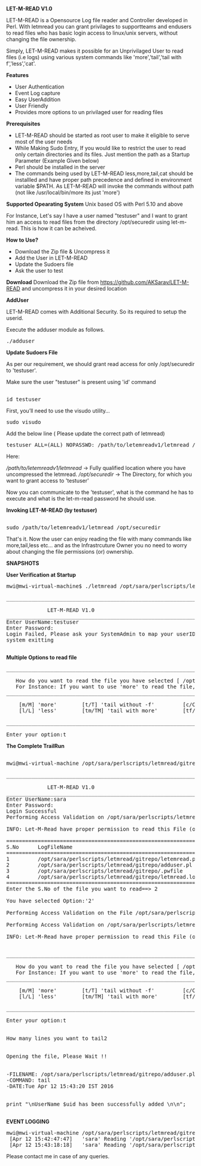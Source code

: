 <b>LET-M-READ V1.0</b>

LET-M-READ is a Opensource Log file reader and Controller developed in Perl.
With letmread you can grant privilages to supportteams and endusers to read files 
who has basic login access to linux/unix servers, without changing the file ownership. 

Simply, LET-M-READ makes it possible for an Unprivilaged User to read files (i.e logs) using various system commands like 'more','tail','tail with f','less','cat'.

<b>Features</b>
<ul>
<li>User Authentication</li>
<li>Event Log capture</li>
<li>Easy UserAddition</li>
<li>User Friendly</li>
<li>Provides more options to un privilaged user for reading files</li>
</ul>

<b>Prerequisites</b>
<ul list-style-type: lower-alpha;>
<li>LET-M-READ should be started as root user to make it eligible to serve most of the user needs</li>
<li>While Making Sudo Entry, If you would like to restrict the user to read only certain directories and its files. Just mention the path as a Startup Parameter (Example Given below)</li>
<li>Perl should be installed in the server </li>
<li>The commands being used by LET-M-READ less,more,tail,cat should be installled and have proper path precedence and defined in environment variable $PATH. As LET-M-READ will invoke the commands without path (not like /usr/local/bin/more its just 'more') </li>
</ul>

<b>Supported Opearating System</b>
Unix based OS with Perl 5.10 and above

For Instance, Let's say I have a user named "testuser" and I want to grant him an access to read files from the directory /opt/securedir using let-m-read. This is how it can be acheived.

<b>How to Use?</b>
<ul list-style-type: lower-alpha;>
<li>Download the Zip file & Uncompress it</li>
<li>Add the User in LET-M-READ</li>
<li>Update the Sudoers file</li>
<li>Ask the user to test</li>
</ul>

<b>Download</b>
Download the Zip file from https://github.com/AKSarav/LET-M-READ and uncompress it in your desired location

<b>AddUser</b>

LET-M-READ comes with Additional Security. So its required to setup the userid.

Execute the adduser module as follows.

<pre>
./adduser
</pre>

<b>Update Sudoers File</b>

As per our requirement,  we should grant read access for only /opt/securedir to 'testuser'. 

Make sure the user "testuser" is present using 'id' command

<pre> 
id testuser
</pre>

First, you’ll need to use the visudo utility…

<pre>sudo visudo</pre>

Add the below line ( Please update the correct path of letmread)

<pre>testuser ALL=(ALL) NOPASSWD: /path/to/letemreadv1/letmread /opt/securedir</pre>

Here:

<i>/path/to/letemreadv1/letmread </i>-> Fully qualified location where you have uncompressed the letmread.
<i>/opt/securedir 		      </i>-> The Directory, for which you want to grant access to 'testuser'

Now you can communicate to the 'testuser', what is the command he has to execute and what is the let-m-read password he should use.

<b>Invoking LET-M-READ (by testuser)</b>

<pre> 
sudo /path/to/letemreadv1/letmread /opt/securedir
</pre>

That's it. Now the user can enjoy reading the file with many commands like more,tail,less etc... and as the Infrastrcuture Owner you no need to worry about changing the file permissions (or) ownership.



<b>SNAPSHOTS</b>

<b>User Verification at Startup</b>

<pre>
mwi@mwi-virtual-machine$ ./letmread /opt/sara/perlscripts/letmread/gitrepo/

__________________________________________________________________________  

			 LET-M-READ V1.0 	
__________________________________________________________________________
Enter UserName:testuser
Enter Password:
Login Failed, Please ask your SystemAdmin to map your userID in LET-M-READ
system exitting

</pre>

<b>Multiple Options to read file</b>

<pre>
___________________________________________________________________________________________________________

   How do you want to read the file you have selected [ /opt/sara/perlscripts/letmread/gitrepo/adduser.pl ] ?
   For Instance: If you want to use 'more' to read the file, Type 'm' -or- 'M' 
___________________________________________________________________________________________________________

	[m/M] 'more' 		[t/T] 'tail without -f' 		[c/C] 'cat' 
	[l/L] 'less'		[tm/TM] 'tail with more'		[tf/TF] 'tail with f'

___________________________________________________________________________________________________________

Enter your option:t
</pre>

<b>The Complete TrailRun</b>

<pre> 
mwi@mwi-virtual-machine /opt/sara/perlscripts/letmread/gitrepo $ ./letemread.pl /opt/sara/perlscripts/letmread/gitrepo/

__________________________________________________________________________  

			 LET-M-READ V1.0 	
__________________________________________________________________________
Enter UserName:sara
Enter Password:
Login Successful
Performing Access Validation on /opt/sara/perlscripts/letmread/gitrepo/

INFO: Let-M-Read have proper permission to read this File (or) Directory 
 
==================================================================================================================================
S.No      LogFileName                                                                                              ModifiedDate 
==================================================================================================================================
1         /opt/sara/perlscripts/letmread/gitrepo/letemread.pl                                                      Apr12 14:45 
2         /opt/sara/perlscripts/letmread/gitrepo/adduser.pl                                                        Apr12 14:45 
3         /opt/sara/perlscripts/letmread/gitrepo/.pwfile                                                           Apr12 15:31 
4         /opt/sara/perlscripts/letmread/gitrepo/letmread.log                                                      Apr12 15:42 
==================================================================================================================================
Enter the S.No of the file you want to read==> 2

You have selected Option:'2'

Performing Access Validation on the File /opt/sara/perlscripts/letmread/gitrepo/adduser.pl 

Performing Access Validation on /opt/sara/perlscripts/letmread/gitrepo/adduser.pl

INFO: Let-M-Read have proper permission to read this File (or) Directory 
 

___________________________________________________________________________________________________________

   How do you want to read the file you have selected [ /opt/sara/perlscripts/letmread/gitrepo/adduser.pl ] ?
   For Instance: If you want to use 'more' to read the file, Type 'm' -or- 'M' 
___________________________________________________________________________________________________________

	[m/M] 'more' 		[t/T] 'tail without -f' 		[c/C] 'cat' 
	[l/L] 'less'		[tm/TM] 'tail with more'		[tf/TF] 'tail with f'

___________________________________________________________________________________________________________

Enter your option:t


How many lines you want to tail2

 
Opening the file, Please Wait !!


-FILENAME: /opt/sara/perlscripts/letmread/gitrepo/adduser.pl
-COMMAND: tail
-DATE:Tue Apr 12 15:43:20 IST 2016
 

print "\nUserName $uid has been successfully added \n\n";

</pre>


<b>EVENT LOGGING</b>

<pre>
mwi@mwi-virtual-machine /opt/sara/perlscripts/letmread/gitrepo $ cat letmread.log 
 [Apr 12 15:42:47:47]	'sara' Reading '/opt/sara/perlscripts/letmread/gitrepo/adduser.pl' with command 't'
 [Apr 12 15:43:18:18]	'sara' Reading '/opt/sara/perlscripts/letmread/gitrepo/adduser.pl' with command 't'
</pre>

Please contact me in case of any queries.
